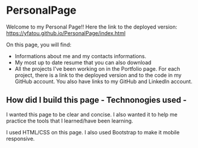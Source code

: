 # PersonalPage

Welcome to my Personal Page!!
Here the link to the deployed version: https://yfatou.github.io/PersonalPage/index.html

On this page, you will find:
 - Informations about me and my contacts informations.
 - My most up to date resume  that you can also download
 - All the projects I've been working on in the Portfolio page. For each project, there is a link to the deployed version and to the code in my GitHub account.
 You also have links to my GitHub and LinkedIn account.

## How did I build this page - Technonogies used - 

I wanted this page to be clear and concise.
I also wanted it to help me practice the tools that I learned/have been learning.

I used HTML/CSS on this page. I also used Bootstrap to make it mobile responsive.

